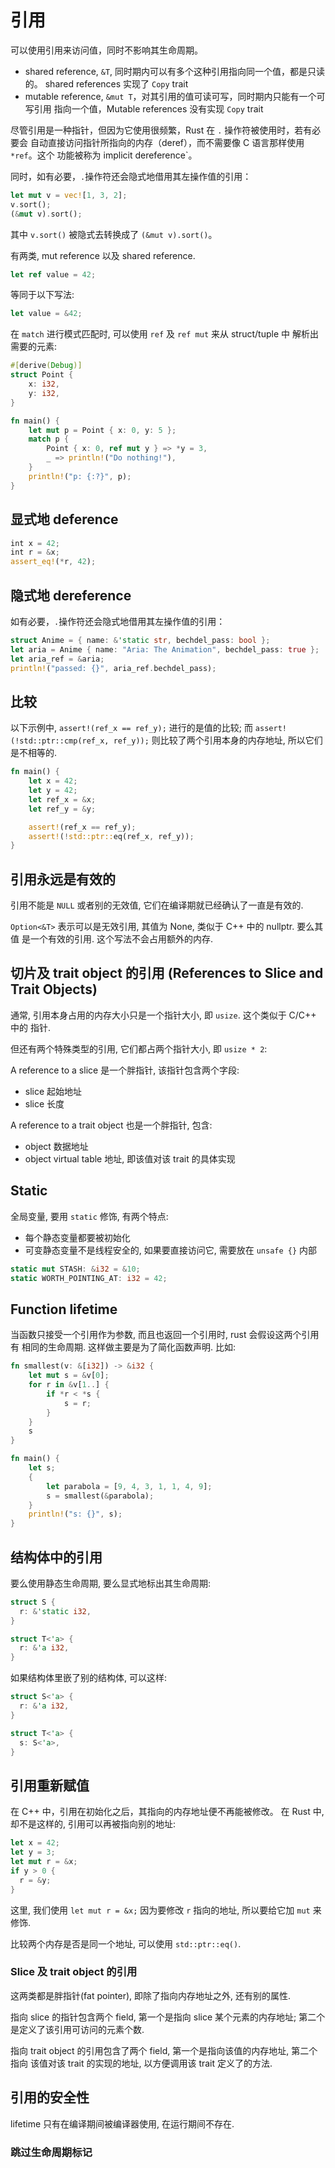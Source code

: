 
# 引用

可以使用引用来访问值，同时不影响其生命周期。

- shared reference, `&T`, 同时期内可以有多个这种引用指向同一个值，都是只读的。
shared references 实现了 `Copy` trait
- mutable reference, `&mut T`，对其引用的值可读可写，同时期内只能有一个可写引用
指向一个值，Mutable references 没有实现 `Copy` trait

尽管引用是一种指针，但因为它使用很频繁，Rust 在 `.` 操作符被使用时，若有必要会
自动直接访问指针所指向的内存（deref），而不需要像 C 语言那样使用 `*ref`。这个
功能被称为 implicit dereference`。

同时，如有必要，`.`操作符还会隐式地借用其左操作值的引用：
```rust
let mut v = vec![1, 3, 2];
v.sort();
(&mut v).sort();
```
其中 `v.sort()` 被隐式去转换成了 `(&mut v).sort()`。

有两类, mut reference 以及 shared reference.

```rust
let ref value = 42;
```

等同于以下写法:
```rust
let value = &42;
```

在 `match` 进行模式匹配时, 可以使用 `ref` 及 `ref mut` 来从 struct/tuple 中
解析出需要的元素:
```rust
#[derive(Debug)]
struct Point {
    x: i32,
    y: i32,
}

fn main() {
    let mut p = Point { x: 0, y: 5 };
    match p {
        Point { x: 0, ref mut y } => *y = 3,
        _ => println!("Do nothing!"),
    }
    println!("p: {:?}", p);
}
```

## 显式地 deference
```rust
int x = 42;
int r = &x;
assert_eq!(*r, 42);
```

## 隐式地 dereference
如有必要，`.`操作符还会隐式地借用其左操作值的引用：
```rust
struct Anime = { name: &'static str, bechdel_pass: bool };
let aria = Anime { name: "Aria: The Animation", bechdel_pass: true };
let aria_ref = &aria;
println!("passed: {}", aria_ref.bechdel_pass);
```

## 比较
以下示例中, `assert!(ref_x == ref_y);` 进行的是值的比较;
而 `assert!(!std::ptr::cmp(ref_x, ref_y));` 则比较了两个引用本身的内存地址,
所以它们是不相等的.
```rust
fn main() {
    let x = 42;
    let y = 42;
    let ref_x = &x;
    let ref_y = &y;

    assert!(ref_x == ref_y);
    assert!(!std::ptr::eq(ref_x, ref_y));
}
```

## 引用永远是有效的
引用不能是 `NULL` 或者别的无效值, 它们在编译期就已经确认了一直是有效的.

`Option<&T>` 表示可以是无效引用, 其值为 None, 类似于 C++ 中的 nullptr. 要么其值
是一个有效的引用. 这个写法不会占用额外的内存.

## 切片及 trait object 的引用 (References to Slice and Trait Objects)
通常, 引用本身占用的内存大小只是一个指针大小, 即 `usize`. 这个类似于 C/C++ 中的
指针.

但还有两个特殊类型的引用, 它们都占两个指针大小, 即 `usize * 2`:

A reference to a slice 是一个胖指针, 该指针包含两个字段:
* slice 起始地址
* slice 长度

A reference to a trait object 也是一个胖指针, 包含:
* object 数据地址
* object virtual table 地址, 即该值对该 trait 的具体实现

## Static
全局变量, 要用 `static` 修饰, 有两个特点:
* 每个静态变量都要被初始化
* 可变静态变量不是线程安全的, 如果要直接访问它, 需要放在 `unsafe {}` 内部

```rust
static mut STASH: &i32 = &10;
static WORTH_POINTING_AT: i32 = 42;
```

## Function lifetime
当函数只接受一个引用作为参数, 而且也返回一个引用时, rust 会假设这两个引用有
相同的生命周期. 这样做主要是为了简化函数声明. 比如:
```rust
fn smallest(v: &[i32]) -> &i32 {
    let mut s = &v[0];
    for r in &v[1..] {
        if *r < *s {
            s = r;
        }
    }
    s
}

fn main() {
    let s;
    {
        let parabola = [9, 4, 3, 1, 1, 4, 9];
        s = smallest(&parabola);
    }
    println!("s: {}", s);
}
```

## 结构体中的引用

要么使用静态生命周期, 要么显式地标出其生命周期:
```rust
struct S {
  r: &'static i32,
}

struct T<'a> {
  r: &'a i32,
}
```

如果结构体里嵌了别的结构体, 可以这样:
```rust
struct S<'a> {
  r: &'a i32,
}

struct T<'a> {
  s: S<'a>,
}
```

## 引用重新赋值
在 C++ 中，引用在初始化之后，其指向的内存地址便不再能被修改。
在 Rust 中, 却不是这样的, 引用可以再被指向别的地址:
```rust
let x = 42;
let y = 3;
let mut r = &x;
if y > 0 {
  r = &y;
}
```

这里, 我们使用 `let mut r = &x;` 因为要修改 `r` 指向的地址, 所以要给它加 `mut` 
来修饰.

比较两个内存是否是同一个地址, 可以使用 `std::ptr::eq()`.

### Slice 及 trait object 的引用
这两类都是胖指针(fat pointer), 即除了指向内存地址之外, 还有别的属性.

指向 slice 的指针包含两个 field, 第一个是指向 slice 某个元素的内存地址; 第二个
是定义了该引用可访问的元素个数.

指向 trait object 的引用包含了两个 field, 第一个是指向该值的内存地址, 第二个指向
该值对该 trait 的实现的地址, 以方便调用该 trait 定义了的方法.

## 引用的安全性

lifetime 只有在编译期间被编译器使用, 在运行期间不存在.

### 跳过生命周期标记
